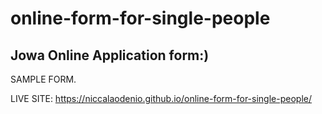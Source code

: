 # online-form-for-single-people

## Jowa Online Application form:)

   SAMPLE FORM.

LIVE SITE:
https://niccalaodenio.github.io/online-form-for-single-people/
